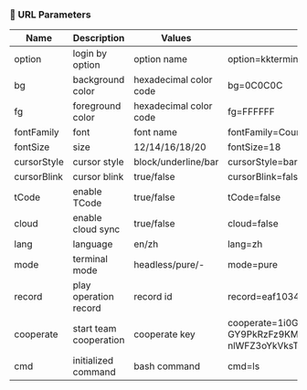 ### 🔗 URL Parameters

| Name        | Description            | Values                 | Example                                                      |
| ----------- | ---------------------- | ---------------------- | ------------------------------------------------------------ |
| option      | login by option        | option name            | option=kkterminal                                            |
| bg          | background color       | hexadecimal color code | bg=0C0C0C                                                    |
| fg          | foreground color       | hexadecimal color code | fg=FFFFFF                                                    |
| fontFamily  | font                   | font name              | fontFamily=Courier%20New                                     |
| fontSize    | size                   | 12/14/16/18/20         | fontSize=18                                                  |
| cursorStyle | cursor style           | block/underline/bar    | cursorStyle=bar                                              |
| cursorBlink | cursor blink           | true/false             | cursorBlink=false                                            |
| tCode       | enable TCode           | true/false             | tCode=false                                                  |
| cloud       | enable cloud sync      | true/false             | cloud=false                                                  |
| lang        | language               | en/zh                  | lang=zh                                                      |
| mode        | terminal mode          | headless/pure/-        | mode=pure                                                    |
| record      | play operation record  | record id              | record=eaf1034c-9500-4c59-b9cb-5e09e7c7d48a                  |
| cooperate   | start team cooperation | cooperate key          | cooperate=1i0GDMiYX3dP8CM-jah6uziYawS8PT9t-GY9PkRzFz9KMRcVyBvA4vVZj4NPs2QBwe-mo0VPRx-nlWFZ3oYkVksTG86pwdep2GAjV10YpfIaA5794omzljdYg5t4T3li |
| cmd         | initialized command    | bash command           | cmd=ls                                                       |